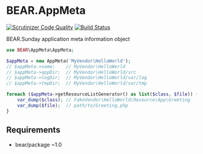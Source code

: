 # BEAR.AppMeta

[![Scrutinizer Code Quality](https://scrutinizer-ci.com/g/BEARSunday/BEAR.AppMeta/badges/quality-score.png?b=master)](https://scrutinizer-ci.com/g/BEARSunday/BEAR.AppMeta/?branch=master)
[![Build Status](https://travis-ci.org/BEARSunday/BEAR.AppMeta.svg?branch=master)](https://travis-ci.org/BEARSunday/BEAR.AppMeta)

BEAR.Sunday application meta information object

```php
use BEAR\AppMeta\AppMeta;

$appMeta = new AppMeta('MyVendor\HelloWorld');
// $appMeta->name;    // MyVendor\HelloWorld
// $appMeta->appDir;  // MyVendor\HelloWorld/src
// $appMeta->logDir;  // MyVendor\HelloWorld/var/log
// $appMeta->tmpDir;  // MyVendor\HelloWorld/var/tmp

foreach ($appMeta->getResourceListGenerator() as list($class, $file)) {
    var_dump($class); // FakeVendor\HelloWorld\Resource\App\Greeting
    var_dump($file);  // path/to/Greeting.php
}
```
## Requirements

 * bear/package ~1.0
